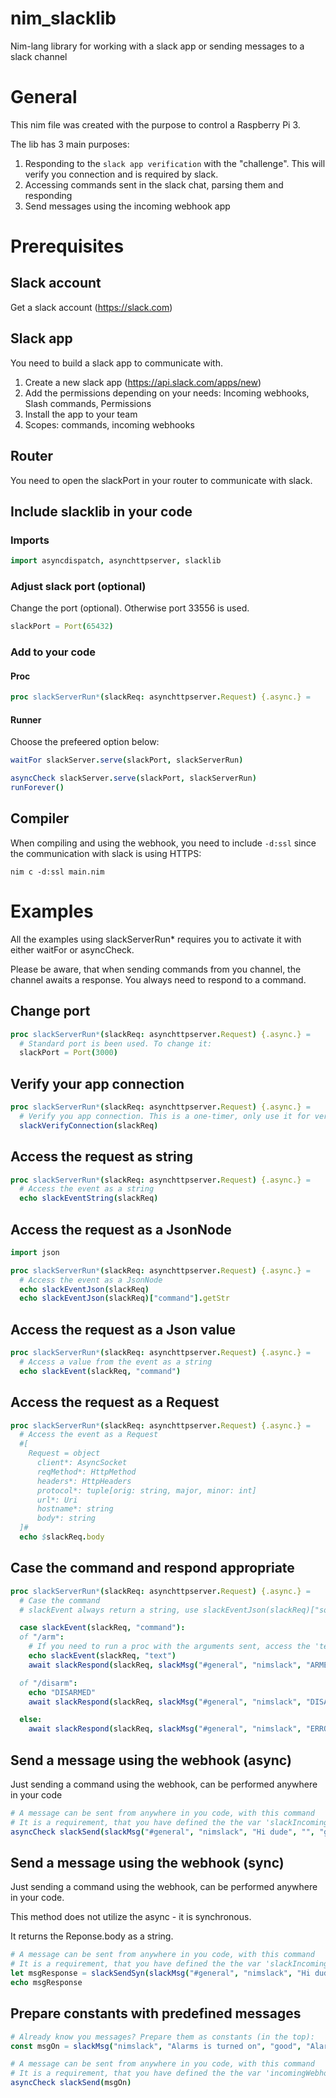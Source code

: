


# nim_slacklib

Nim-lang library for working with a slack app or sending messages to a slack channel

# General

This nim file was created with the purpose to control a Raspberry Pi 3.

The lib has 3 main purposes:

1. Responding to the `slack app verification` with the "challenge". This will verify you connection and is required by slack.
2. Accessing commands sent in the slack chat, parsing them and responding
3. Send messages using the incoming webhook app

# Prerequisites

## Slack account
Get a slack account (https://slack.com)

## Slack app
You need to build a slack app to communicate with.

1) Create a new slack app (https://api.slack.com/apps/new)
2) Add the permissions depending on your needs: Incoming webhooks, Slash commands, Permissions
3) Install the app to your team
4) Scopes: commands, incoming webhooks

## Router

You need to open the slackPort in your router to communicate with slack.

## Include slacklib in your code

### Imports

```nim
import asyncdispatch, asynchttpserver, slacklib
```

### Adjust slack port (optional)

Change the port (optional). Otherwise port 33556 is used.

```nim
slackPort = Port(65432)
```

### Add to your code

#### Proc

```nim
proc slackServerRun*(slackReq: asynchttpserver.Request) {.async.} =
```

#### Runner

Choose the prefeered option below: 

```nim
waitFor slackServer.serve(slackPort, slackServerRun)
```



```nim
asyncCheck slackServer.serve(slackPort, slackServerRun)
runForever()
```


## Compiler

When compiling and using the webhook, you need to include `-d:ssl` since the communication with slack is using HTTPS:

`nim c -d:ssl main.nim`


# Examples

All the examples using slackServerRun* requires you to activate it with either waitFor or asyncCheck.

Please be aware, that when sending commands from you channel, the channel awaits a response. You always need to respond to a command.

## Change port
```nim
proc slackServerRun*(slackReq: asynchttpserver.Request) {.async.} =
  # Standard port is been used. To change it:
  slackPort = Port(3000)
```

## Verify your app connection
```nim
proc slackServerRun*(slackReq: asynchttpserver.Request) {.async.} =
  # Verify you app connection. This is a one-timer, only use it for verifing connection to your app
  slackVerifyConnection(slackReq) 
```

## Access the request as string
```nim
proc slackServerRun*(slackReq: asynchttpserver.Request) {.async.} =
  # Access the event as a string
  echo slackEventString(slackReq)
```

## Access the request as a JsonNode
```nim
import json

proc slackServerRun*(slackReq: asynchttpserver.Request) {.async.} =
  # Access the event as a JsonNode
  echo slackEventJson(slackReq)
  echo slackEventJson(slackReq)["command"].getStr
```

## Access the request as a Json value
```nim
proc slackServerRun*(slackReq: asynchttpserver.Request) {.async.} =
  # Access a value from the event as a string
  echo slackEvent(slackReq, "command")
```

## Access the request as a Request
```nim
proc slackServerRun*(slackReq: asynchttpserver.Request) {.async.} =
  # Access the event as a Request
  #[
    Request = object
      client*: AsyncSocket
      reqMethod*: HttpMethod
      headers*: HttpHeaders
      protocol*: tuple[orig: string, major, minor: int]
      url*: Uri
      hostname*: string
      body*: string
  ]#
  echo $slackReq.body
```


## Case the command and respond appropriate
```nim
proc slackServerRun*(slackReq: asynchttpserver.Request) {.async.} =
  # Case the command
  # slackEvent always return a string, use slackEventJson(slackReq)["someField"].xxx to access in other types

  case slackEvent(slackReq, "command"):
  of "/arm": 
    # If you need to run a proc with the arguments sent, access the 'text' field:
    echo slackEvent(slackReq, "text")
    await slackRespond(slackReq, slackMsg("#general", "nimslack", "ARMED", "", "warning", "Alarm Update", "The alarm has been armed"))

  of "/disarm":
    echo "DISARMED"
    await slackRespond(slackReq, slackMsg("#general", "nimslack", "DISARMED", "", "good", "Alarm Update", "The alarm has been disarmed"))

  else:
    await slackRespond(slackReq, slackMsg("#general", "nimslack", "ERROR", "", "danget", "Alarm Update", "That command is not part of me"))   
```


## Send a message using the webhook (async)

Just sending a command using the webhook, can be performed anywhere in your code

```nim
# A message can be sent from anywhere in you code, with this command
# It is a requirement, that you have defined the the var 'slackIncomingWebhookUrl' first
asyncCheck slackSend(slackMsg("#general", "nimslack", "Hi dude", "", "good", "Sup?", "Just sending a message"))
```

## Send a message using the webhook (sync)

Just sending a command using the webhook, can be performed anywhere in your code.

This method does not utilize the async - it is synchronous.

It returns the Reponse.body as a string.

```nim
# A message can be sent from anywhere in you code, with this command
# It is a requirement, that you have defined the the var 'slackIncomingWebhookUrl' first
let msgResponse = slackSendSyn(slackMsg("#general", "nimslack", "Hi dude", "", "good", "Sup?", "Just sending a message"))
echo msgResponse
```

## Prepare constants with predefined messages
```nim
# Already know you messages? Prepare them as constants (in the top):
const msgOn = slackMsg("nimslack", "Alarms is turned on", "good", "Alarm Update", "The controller has been turned on")

# A message can be sent from anywhere in you code, with this command
# It is a requirement, that you have defined the the var 'incomingWebhookUrl' first
asyncCheck slackSend(msgOn)
```
